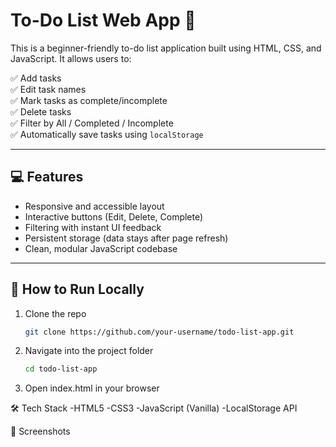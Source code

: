 # To-Do List Web App 📝

This is a beginner-friendly to-do list application built using HTML, CSS, and JavaScript. It allows users to:

✅ Add tasks  
✅ Edit task names  
✅ Mark tasks as complete/incomplete  
✅ Delete tasks  
✅ Filter by All / Completed / Incomplete  
✅ Automatically save tasks using `localStorage`

---

## 💻 Features

- Responsive and accessible layout
- Interactive buttons (Edit, Delete, Complete)
- Filtering with instant UI feedback
- Persistent storage (data stays after page refresh)
- Clean, modular JavaScript codebase

---

## 🚀 How to Run Locally

1. Clone the repo  
   ```bash
   git clone https://github.com/your-username/todo-list-app.git

2. Navigate into the project folder  
   ```bash
   cd todo-list-app

3. Open index.html in your browser

🛠 Tech Stack
-HTML5
-CSS3
-JavaScript (Vanilla)
-LocalStorage API

📸 Screenshots
